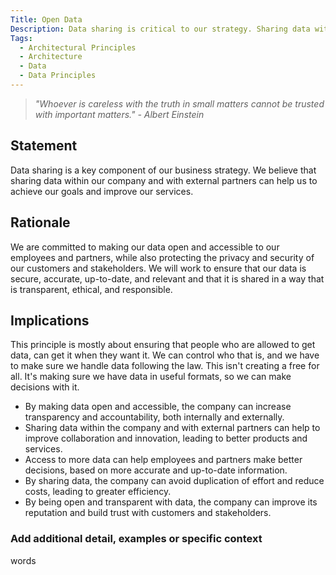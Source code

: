 ```yaml
---
Title: Open Data
Description: Data sharing is critical to our strategy. Sharing data within our company, and with external partners helps us achieve our goals and improve our services.
Tags:
  - Architectural Principles
  - Architecture
  - Data
  - Data Principles
---
```


> *"Whoever is careless with the truth in small matters cannot be trusted with important matters." - Albert Einstein*

## Statement

Data sharing is a key component of our business strategy. We believe that sharing data within our company and with external partners can help us to achieve our goals and improve our services.

## Rationale

We are committed to making our data open and accessible to our employees and partners, while also protecting the privacy and security of our customers and stakeholders. We will work to ensure that our data is secure, accurate, up-to-date, and relevant and that it is shared in a way that is transparent, ethical, and responsible.

## Implications

This principle is mostly about ensuring that people who are allowed to get data, can get it when they want it. We can control who that is, and we have to make sure we handle data following the law. This isn't creating a free for all. It's making sure we have data in useful formats, so we can make decisions with it.

* By making data open and accessible, the company can increase transparency and accountability, both internally and externally.
* Sharing data within the company and with external partners can help to improve collaboration and innovation, leading to better products and services.
* Access to more data can help employees and partners make better decisions, based on more accurate and up-to-date information.
* By sharing data, the company can avoid duplication of effort and reduce costs, leading to greater efficiency.
* By being open and transparent with data, the company can improve its reputation and build trust with customers and stakeholders.

### Add additional detail, examples or specific context

words
